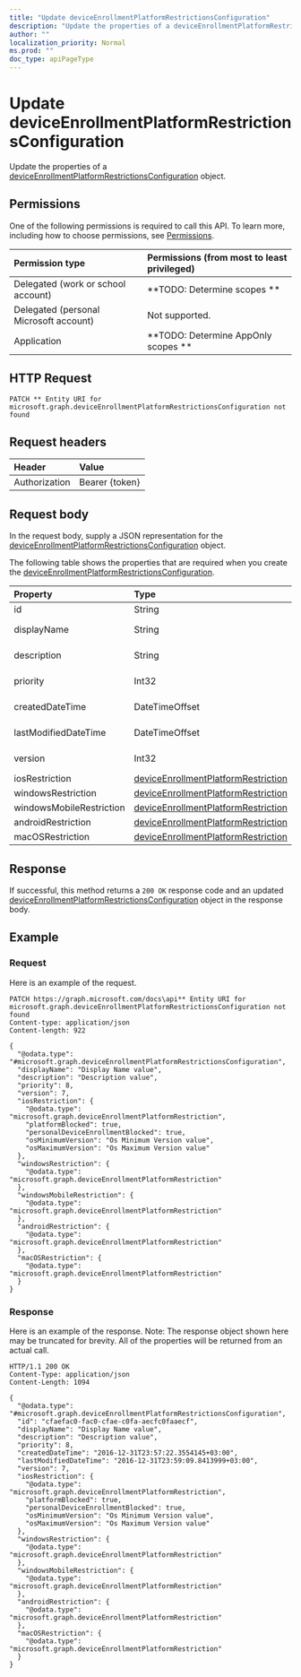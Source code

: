 ```yaml
---
title: "Update deviceEnrollmentPlatformRestrictionsConfiguration"
description: "Update the properties of a deviceEnrollmentPlatformRestrictionsConfiguration object."
author: ""
localization_priority: Normal
ms.prod: ""
doc_type: apiPageType
---
```


# Update deviceEnrollmentPlatformRestrictionsConfiguration

Update the properties of a [deviceEnrollmentPlatformRestrictionsConfiguration](../resources/deviceenrollmentplatformrestrictionsconfiguration.md) object.

## Permissions
One of the following permissions is required to call this API. To learn more, including how to choose permissions, see [Permissions](/concepts/permissions-reference.md).

|Permission type|Permissions (from most to least privileged)|
|:---|:---|
|Delegated (work or school account)|**TODO: Determine scopes **|
|Delegated (personal Microsoft account)|Not supported.|
|Application|**TODO: Determine AppOnly scopes **|

## HTTP Request
<!-- {
  "blockType": "ignored"
}
-->
``` http
PATCH ** Entity URI for microsoft.graph.deviceEnrollmentPlatformRestrictionsConfiguration not found
```

## Request headers
|Header|Value|
|:---|:---|
|Authorization|Bearer {token}|

## Request body
In the request body, supply a JSON representation for the [deviceEnrollmentPlatformRestrictionsConfiguration](../resources/deviceEnrollmentPlatformRestrictionsConfiguration.md) object.

The following table shows the properties that are required when you create the [deviceEnrollmentPlatformRestrictionsConfiguration](../resources/deviceenrollmentplatformrestrictionsconfiguration.md).

|Property|Type|Description|
|:---|:---|:---|
|id|String| Inherited from [entity](../resources/entity.md)|
|displayName|String| Inherited from [deviceEnrollmentConfiguration](../resources/deviceEnrollmentConfiguration.md)|
|description|String| Inherited from [deviceEnrollmentConfiguration](../resources/deviceEnrollmentConfiguration.md)|
|priority|Int32| Inherited from [deviceEnrollmentConfiguration](../resources/deviceEnrollmentConfiguration.md)|
|createdDateTime|DateTimeOffset| Inherited from [deviceEnrollmentConfiguration](../resources/deviceEnrollmentConfiguration.md)|
|lastModifiedDateTime|DateTimeOffset| Inherited from [deviceEnrollmentConfiguration](../resources/deviceEnrollmentConfiguration.md)|
|version|Int32| Inherited from [deviceEnrollmentConfiguration](../resources/deviceEnrollmentConfiguration.md)|
|iosRestriction|[deviceEnrollmentPlatformRestriction](../resources/deviceEnrollmentPlatformRestriction.md)||
|windowsRestriction|[deviceEnrollmentPlatformRestriction](../resources/deviceEnrollmentPlatformRestriction.md)||
|windowsMobileRestriction|[deviceEnrollmentPlatformRestriction](../resources/deviceEnrollmentPlatformRestriction.md)||
|androidRestriction|[deviceEnrollmentPlatformRestriction](../resources/deviceEnrollmentPlatformRestriction.md)||
|macOSRestriction|[deviceEnrollmentPlatformRestriction](../resources/deviceEnrollmentPlatformRestriction.md)||



## Response
If successful, this method returns a `200 OK` response code and an updated [deviceEnrollmentPlatformRestrictionsConfiguration](../resources/deviceenrollmentplatformrestrictionsconfiguration.md) object in the response body.

## Example

### Request
Here is an example of the request.
<!-- {
  "blockType": "request",
  "name": "update_deviceenrollmentplatformrestrictionsconfiguration"
}
-->
``` http
PATCH https://graph.microsoft.com/docs\api** Entity URI for microsoft.graph.deviceEnrollmentPlatformRestrictionsConfiguration not found
Content-type: application/json
Content-length: 922

{
  "@odata.type": "#microsoft.graph.deviceEnrollmentPlatformRestrictionsConfiguration",
  "displayName": "Display Name value",
  "description": "Description value",
  "priority": 8,
  "version": 7,
  "iosRestriction": {
    "@odata.type": "microsoft.graph.deviceEnrollmentPlatformRestriction",
    "platformBlocked": true,
    "personalDeviceEnrollmentBlocked": true,
    "osMinimumVersion": "Os Minimum Version value",
    "osMaximumVersion": "Os Maximum Version value"
  },
  "windowsRestriction": {
    "@odata.type": "microsoft.graph.deviceEnrollmentPlatformRestriction"
  },
  "windowsMobileRestriction": {
    "@odata.type": "microsoft.graph.deviceEnrollmentPlatformRestriction"
  },
  "androidRestriction": {
    "@odata.type": "microsoft.graph.deviceEnrollmentPlatformRestriction"
  },
  "macOSRestriction": {
    "@odata.type": "microsoft.graph.deviceEnrollmentPlatformRestriction"
  }
}
```

### Response
Here is an example of the response. Note: The response object shown here may be truncated for brevity. All of the properties will be returned from an actual call.
<!-- {
  "blockType": "response",
  "truncated": true
}
-->
``` http
HTTP/1.1 200 OK
Content-Type: application/json
Content-Length: 1094

{
  "@odata.type": "#microsoft.graph.deviceEnrollmentPlatformRestrictionsConfiguration",
  "id": "cfaefac0-fac0-cfae-c0fa-aecfc0faaecf",
  "displayName": "Display Name value",
  "description": "Description value",
  "priority": 8,
  "createdDateTime": "2016-12-31T23:57:22.3554145+03:00",
  "lastModifiedDateTime": "2016-12-31T23:59:09.8413999+03:00",
  "version": 7,
  "iosRestriction": {
    "@odata.type": "microsoft.graph.deviceEnrollmentPlatformRestriction",
    "platformBlocked": true,
    "personalDeviceEnrollmentBlocked": true,
    "osMinimumVersion": "Os Minimum Version value",
    "osMaximumVersion": "Os Maximum Version value"
  },
  "windowsRestriction": {
    "@odata.type": "microsoft.graph.deviceEnrollmentPlatformRestriction"
  },
  "windowsMobileRestriction": {
    "@odata.type": "microsoft.graph.deviceEnrollmentPlatformRestriction"
  },
  "androidRestriction": {
    "@odata.type": "microsoft.graph.deviceEnrollmentPlatformRestriction"
  },
  "macOSRestriction": {
    "@odata.type": "microsoft.graph.deviceEnrollmentPlatformRestriction"
  }
}
```

